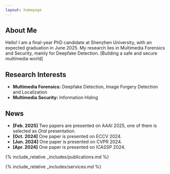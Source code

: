 ```yaml
---
layout: homepage
---
```


## About Me

Hello! I am a final-year PhD candidate at Shenzhen University, with an expected graduation in June 2025. My research lies in Multimedia Forensics and Security, mainly for Deepfake Detection. [Building a safe and secure multimedia world]

## Research Interests

- **Multimedia Forensics:** Deepfake Detection, Image Forgery Detection and Localization
- **Multimedia Security:** Information Hiding

## News

- **[Feb. 2025]** Two papers are presented on AAAI 2025, one of them is selected as *Oral* presentation.
- **[Oct. 2024]** One paper is presented on ECCV 2024.
- **[Jun. 2024]** One paper is presented on CVPR 2024.
- **[Apr. 2024]** One paper is presented on ICASSP 2024.

{% include_relative _includes/publications.md %}

{% include_relative _includes/services.md %}